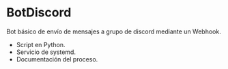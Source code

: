 # BotDiscord
Bot básico de envío de mensajes a grupo de discord mediante un Webhook.
- Script en Python.
- Servicio de systemd.
- Documentación del proceso.

